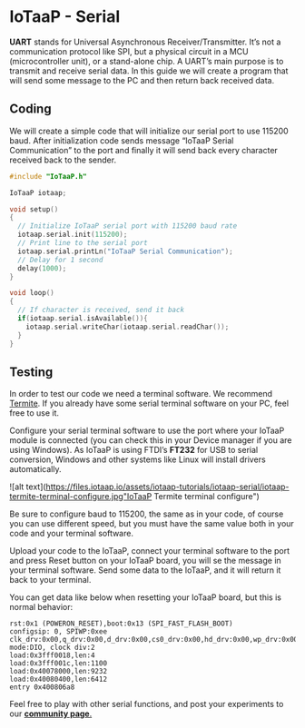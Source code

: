 # IoTaaP - Serial

**UART** stands for Universal Asynchronous Receiver/Transmitter. It’s not a communication protocol like SPI, but a physical circuit in a MCU (microcontroller unit), or a stand-alone chip. A UART’s main purpose is to transmit and receive serial data. In this guide we will create a program that will send some message to the PC and then return back received data.

## Coding 

We will create a simple code that will initialize our serial port to use 115200 baud. After initialization code sends message “IoTaaP Serial Communication” to the port and finally it will send back every character received back to the sender.

```cpp
#include "IoTaaP.h"

IoTaaP iotaap;

void setup()
{
  // Initialize IoTaaP serial port with 115200 baud rate  
  iotaap.serial.init(115200);
  // Print line to the serial port
  iotaap.serial.printLn("IoTaaP Serial Communication");
  // Delay for 1 second
  delay(1000);
}

void loop()
{
  // If character is received, send it back
  if(iotaap.serial.isAvailable()){
    iotaap.serial.writeChar(iotaap.serial.readChar());
  }
}
```
## Testing

In order to test our code we need a terminal software. We recommend [Termite](https://www.compuphase.com/software_termite.htm). If you already have some serial terminal software on your PC, feel free to use it.

Configure your serial terminal software to use the port where your IoTaaP module is connected (you can check this in your Device manager if you are using Windows). As IoTaaP is using FTDI’s **FT232** for USB to serial conversion, Windows and other systems like Linux will install drivers automatically.

![alt text](https://files.iotaap.io/assets/iotaap-tutorials/iotaap-serial/iotaap-termite-terminal-configure.jpg"IoTaaP Termite terminal configure")

Be sure to configure baud to 115200, the same as in your code, of course you can use different speed, but you must have the same value both in your code and your terminal software.

Upload your code to the IoTaaP, connect your terminal software to the port and press Reset button on your IoTaaP board, you will se the message in your terminal software. Send some data to the IoTaaP, and it will return it back to your terminal.

You can get data like below when resetting your IoTaaP board, but this is normal behavior:

```
rst:0x1 (POWERON_RESET),boot:0x13 (SPI_FAST_FLASH_BOOT)
configsip: 0, SPIWP:0xee
clk_drv:0x00,q_drv:0x00,d_drv:0x00,cs0_drv:0x00,hd_drv:0x00,wp_drv:0x00
mode:DIO, clock div:2
load:0x3fff0018,len:4
load:0x3fff001c,len:1100
load:0x40078000,len:9232
load:0x40080400,len:6412
entry 0x400806a8
```

Feel free to play with other serial functions, and post your experiments to our [ **community page**.](https://community.iotaap.io/)